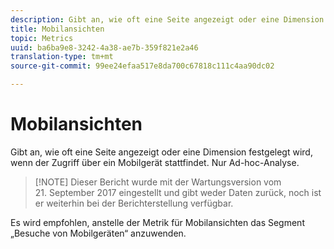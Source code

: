 ```yaml
---
description: Gibt an, wie oft eine Seite angezeigt oder eine Dimension festgelegt wird, wenn der Zugriff über ein Mobilgerät stattfindet. Nur Ad-hoc-Analyse.
title: Mobilansichten
topic: Metrics
uuid: ba6ba9e8-3242-4a38-ae7b-359f821e2a46
translation-type: tm+mt
source-git-commit: 99ee24efaa517e8da700c67818c111c4aa90dc02

---
```



# Mobilansichten

Gibt an, wie oft eine Seite angezeigt oder eine Dimension festgelegt wird, wenn der Zugriff über ein Mobilgerät stattfindet. Nur Ad-hoc-Analyse.

> [!NOTE] Dieser Bericht wurde mit der Wartungsversion vom 21. September 2017 eingestellt und gibt weder Daten zurück, noch ist er weiterhin bei der Berichterstellung verfügbar.

Es wird empfohlen, anstelle der Metrik für Mobilansichten das Segment „Besuche von Mobilgeräten“ anzuwenden.
